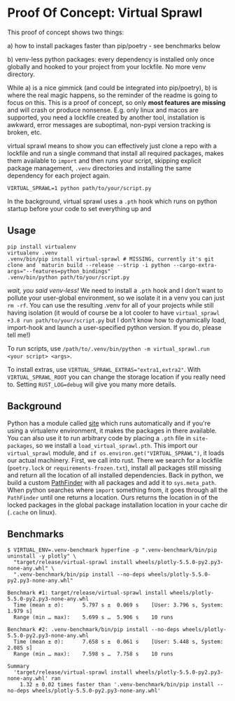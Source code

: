 # Proof Of Concept: Virtual Sprawl

This proof of concept shows two things:

a) how to install packages faster than pip/poetry - see benchmarks below

b) venv-less python packages: every dependency is installed only once globally and hooked to your project from your lockfile. No more venv directory.

While a) is a nice gimmick (and could be integrated into pip/poetry), b) is where the real magic happens, so the reminder of the readme is going to focus on this. This is a proof of concept, so only **most features are missing** and will crash or produce nonsense. E.g. only linux and macos are supported, you need a lockfile created by another tool, installation is awkward, error messages are suboptimal, non-pypi version tracking is broken, etc. 

virtual sprawl means to show you can effectively just clone a repo with a lockfile and run a single command that install all required packages, makes them available to `import` and then runs your script, skipping explicit package management, `.venv` directories and installing the same dependency for each project again.

```
VIRTUAL_SPRAWL=1 python path/to/your/script.py
```

In the background, virtual sprawl uses a `.pth` hook which runs on python startup before your code to set everything up and 

## Usage

```
pip install virtualenv
virtualenv .venv
.venv/bin/pip install virtual-sprawl # MISSING, currently it's git clone and `maturin build --release --strip -i python --cargo-extra-args="--features=python_bindings"`
.venv/bin/python path/to/your/script.py
```

_wait, you said venv-less!_ We need to install a `.pth` hook and I don't want to pollute your user-global environment, so we isolate it in a venv you can just `rm -rf`. You can use the resulting .venv for all of your projects while still having isolation (it would of course be a lot cooler to have `virtual_sprawl +3.8 run path/to/your/script.py` but I don't know how to dynamically load, import-hook and launch a user-specified python version. If you do, please tell me!)

To run scripts, use `/path/to/.venv/bin/python -m virtual_sprawl.run <your script> <args>`.

To install extras, use `VIRTUAL_SPRAWL_EXTRAS="extra1,extra2"`. With `VIRTUAL_SPRAWL_ROOT` you can change the storage location if you really need to. Setting `RUST_LOG=debug` will give you many more details.

## Background

Python has a module called [site](https://docs.python.org/3/library/site.html) which runs automatically and if you're using a virtualenv environment, it makes the packages in there available. You can also use it to run arbitrary code by placing a `.pth` file in `site-packages`, so we install a `load_virtual_sprawl.pth`. This import our `virtual_sprawl` module, and `if os.environ.get("VIRTUAL_SPRAWL")`, it loads our actual machinery. First, we call into rust. There we search for a lockfile (`poetry.lock` or `requirements-frozen.txt`), install all packages still missing and return all the location of all installed dependencies. Back in python, we build a custom [PathFinder](https://docs.python.org/3/library/importlib.html#importlib.machinery.PathFinder) with all packages and add it to `sys.meta_path`. When python searches where `import` something from, it goes through all the `PathFinder` until one returns a location. Ours returns the location in of the locked packages in the global package installation location in your cache dir (`.cache` on linux).

## Benchmarks

```        
$ VIRTUAL_ENV=.venv-benchmark hyperfine -p ".venv-benchmark/bin/pip uninstall -y plotly" \
  "target/release/virtual-sprawl install wheels/plotly-5.5.0-py2.py3-none-any.whl" \
  ".venv-benchmark/bin/pip install --no-deps wheels/plotly-5.5.0-py2.py3-none-any.whl"
          
Benchmark #1: target/release/virtual-sprawl install wheels/plotly-5.5.0-py2.py3-none-any.whl
  Time (mean ± σ):      5.797 s ±  0.069 s    [User: 3.796 s, System: 1.979 s]
  Range (min … max):    5.699 s …  5.906 s    10 runs
 
Benchmark #2: .venv-benchmark/bin/pip install --no-deps wheels/plotly-5.5.0-py2.py3-none-any.whl
  Time (mean ± σ):      7.658 s ±  0.061 s    [User: 5.448 s, System: 2.085 s]
  Range (min … max):    7.598 s …  7.758 s    10 runs
 
Summary
  'target/release/virtual-sprawl install wheels/plotly-5.5.0-py2.py3-none-any.whl' ran
    1.32 ± 0.02 times faster than '.venv-benchmark/bin/pip install --no-deps wheels/plotly-5.5.0-py2.py3-none-any.whl'
```